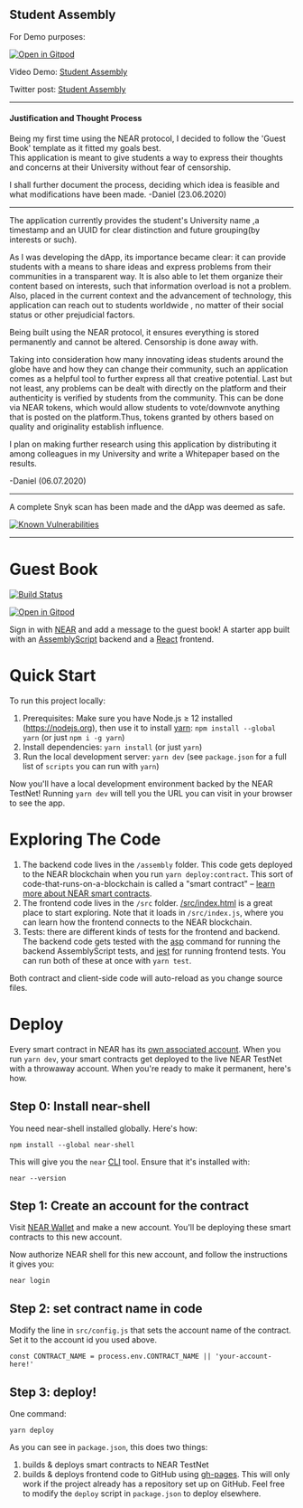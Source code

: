 ## Student Assembly

For Demo purposes:  

[![Open in Gitpod](https://gitpod.io/button/open-in-gitpod.svg)](https://gitpod.io/#https://github.com/Motanovici/Student-Assembly)

Video Demo: [Student Assembly](https://youtu.be/z1FWUiJyfWQ)

Twitter post: [Student Assembly](https://twitter.com/Naytlin2/status/1280223391841214466)

---

#### Justification and Thought Process

Being my first time using the NEAR protocol, I decided to follow the 'Guest Book' template as it fitted my goals best.  
This application is meant to give students a way to express their thoughts and concerns at their University without
fear of censorship.

I shall further document the process, deciding which idea is feasible and what modifications have been made. 
-Daniel (23.06.2020)

---

The application currently provides the student's University name ,a timestamp and an UUID for clear distinction and future grouping(by interests or such).

As I was developing the dApp, its importance became clear: it can provide students with a means to share ideas and express problems from their communities in a transparent way. It is also able to let them organize their content based on interests, such that information overload is not a problem. Also, placed in the current context and the advancement of technology, this application can reach out to students worldwide , no matter of their social status or other prejudicial factors.

Being built using the NEAR protocol, it ensures everything is stored permanently and cannot be altered. Censorship is done away with.

Taking into consideration how many innovating ideas students around the globe have and how they can change their community, such an application comes as a helpful tool to further express all that creative potential. Last but not least, any problems can be dealt with directly on the platform and their authenticity is verified by students from the community. This can be done via NEAR tokens, which would allow students to vote/downvote anything that is posted on the platform.Thus, tokens granted by others based on quality and originality establish influence. 

I plan on making further research using this application by distributing it among colleagues in my University and write a Whitepaper based on the results. 


-Daniel (06.07.2020)

---

A complete Snyk scan has been made and the dApp was deemed as safe.

[![Known Vulnerabilities](https://snyk.io/test/github/Motanovici/Student-Assembly/badge.svg?targetFile=package.json)](https://snyk.io/test/github/Motanovici/Student-Assembly?targetFile=package.json)

---

Guest Book
==========

[![Build Status](https://travis-ci.com/near-examples/guest-book.svg?branch=master)](https://travis-ci.com/near-examples/guest-book)

[![Open in Gitpod](https://gitpod.io/button/open-in-gitpod.svg)](https://gitpod.io/#https://github.com/near-examples/guest-book)

<!-- MAGIC COMMENT: DO NOT DELETE! Everything above this line is hidden on NEAR Examples page -->

Sign in with [NEAR] and add a message to the guest book! A starter app built with an [AssemblyScript] backend and a [React] frontend.


Quick Start
===========

To run this project locally:

1. Prerequisites: Make sure you have Node.js ≥ 12 installed (https://nodejs.org), then use it to install [yarn]: `npm install --global yarn` (or just `npm i -g yarn`)
2. Install dependencies: `yarn install` (or just `yarn`)
3. Run the local development server: `yarn dev` (see `package.json` for a
   full list of `scripts` you can run with `yarn`)

Now you'll have a local development environment backed by the NEAR TestNet! Running `yarn dev` will tell you the URL you can visit in your browser to see the app.


Exploring The Code
==================

1. The backend code lives in the `/assembly` folder. This code gets deployed to
   the NEAR blockchain when you run `yarn deploy:contract`. This sort of
   code-that-runs-on-a-blockchain is called a "smart contract" – [learn more
   about NEAR smart contracts][smart contract docs].
2. The frontend code lives in the `/src` folder.
   [/src/index.html](/src/index.html) is a great place to start exploring. Note
   that it loads in `/src/index.js`, where you can learn how the frontend
   connects to the NEAR blockchain.
3. Tests: there are different kinds of tests for the frontend and backend. The
   backend code gets tested with the [asp] command for running the backend
   AssemblyScript tests, and [jest] for running frontend tests. You can run
   both of these at once with `yarn test`.

Both contract and client-side code will auto-reload as you change source files.


Deploy
======

Every smart contract in NEAR has its [own associated account][NEAR accounts]. When you run `yarn dev`, your smart contracts get deployed to the live NEAR TestNet with a throwaway account. When you're ready to make it permanent, here's how.


Step 0: Install near-shell
--------------------------

You need near-shell installed globally. Here's how:

    npm install --global near-shell

This will give you the `near` [CLI] tool. Ensure that it's installed with:

    near --version


Step 1: Create an account for the contract
------------------------------------------

Visit [NEAR Wallet] and make a new account. You'll be deploying these smart contracts to this new account.

Now authorize NEAR shell for this new account, and follow the instructions it gives you:

    near login


Step 2: set contract name in code
---------------------------------

Modify the line in `src/config.js` that sets the account name of the contract. Set it to the account id you used above.

    const CONTRACT_NAME = process.env.CONTRACT_NAME || 'your-account-here!'


Step 3: deploy!
---------------

One command:

    yarn deploy

As you can see in `package.json`, this does two things:

1. builds & deploys smart contracts to NEAR TestNet
2. builds & deploys frontend code to GitHub using [gh-pages]. This will only work if the project already has a repository set up on GitHub. Feel free to modify the `deploy` script in `package.json` to deploy elsewhere.



  [NEAR]: https://nearprotocol.com/
  [yarn]: https://yarnpkg.com/
  [AssemblyScript]: https://docs.assemblyscript.org/
  [React]: https://reactjs.org
  [smart contract docs]: https://docs.nearprotocol.com/docs/roles/developer/contracts/assemblyscript
  [asp]: https://www.npmjs.com/package/@as-pect/cli
  [jest]: https://jestjs.io/
  [NEAR accounts]: https://docs.nearprotocol.com/docs/concepts/account
  [NEAR Wallet]: https://wallet.nearprotocol.com
  [near-shell]: https://github.com/nearprotocol/near-shell
  [CLI]: https://www.w3schools.com/whatis/whatis_cli.asp
  [create-near-app]: https://github.com/nearprotocol/create-near-app
  [gh-pages]: https://github.com/tschaub/gh-pages

